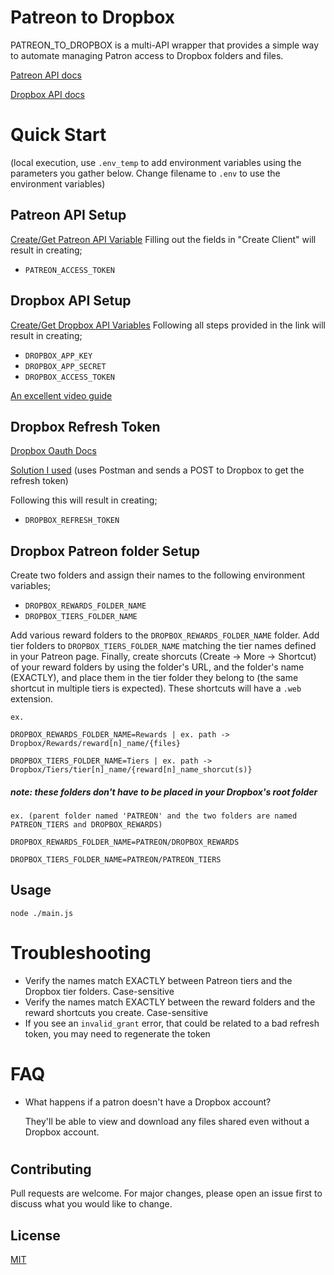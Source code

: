 # Patreon to Dropbox
PATREON_TO_DROPBOX is a multi-API wrapper that provides a simple way to automate managing Patron access to Dropbox folders and files.

[Patreon API docs](https://docs.patreon.com/#introduction)

[Dropbox API docs](https://www.dropbox.com/developers/documentation/http/overview)

# Quick Start
(local execution, use `.env_temp` to add environment variables using the parameters you gather below. Change filename to `.env` to use the environment variables)
## Patreon API Setup
[Create/Get Patreon API Variable](https://www.patreon.com/portal/registration/register-clients)
Filling out the fields in "Create Client" will result in creating; 
- `PATREON_ACCESS_TOKEN`

## Dropbox API Setup
[Create/Get Dropbox API Variables](https://www.dropbox.com/developers/reference/getting-started#app%20console)
Following all steps provided in the link will result in creating; 
- `DROPBOX_APP_KEY`
- `DROPBOX_APP_SECRET`
- `DROPBOX_ACCESS_TOKEN`

[An excellent video guide](https://www.youtube.com/watch?v=AzCQrjWQJs4&ab_channel=freeCodeCamp.org)

## Dropbox Refresh Token
[Dropbox Oauth Docs](https://developers.dropbox.com/oauth-guide)

[Solution I used](https://stackoverflow.com/questions/70641660/how-do-you-get-and-use-a-refresh-token-for-the-dropbox-api-python-3-x) (uses Postman and sends a POST to Dropbox to get the refresh token)

Following this will result in creating;
- `DROPBOX_REFRESH_TOKEN`
  
## Dropbox Patreon folder Setup
Create two folders and assign their names to the following environment variables;
- `DROPBOX_REWARDS_FOLDER_NAME`
- `DROPBOX_TIERS_FOLDER_NAME`

Add various reward folders to the `DROPBOX_REWARDS_FOLDER_NAME` folder. Add tier folders to `DROPBOX_TIERS_FOLDER_NAME` matching the tier names defined in your Patreon page. Finally, create shorcuts (Create -> More -> Shortcut) of your reward folders by using the folder's URL, and the folder's name (EXACTLY), and place them in the tier folder they belong to (the same shortcut in multiple tiers is expected). These shortcuts will have a `.web` extension. 

```
ex.

DROPBOX_REWARDS_FOLDER_NAME=Rewards | ex. path -> Dropbox/Rewards/reward[n]_name/{files}

DROPBOX_TIERS_FOLDER_NAME=Tiers | ex. path -> Dropbox/Tiers/tier[n]_name/{reward[n]_name_shorcut(s)}
``` 
##### note: these folders don't have to be placed in your Dropbox's root folder
```
ex. (parent folder named 'PATREON' and the two folders are named PATREON_TIERS and DROPBOX_REWARDS)

DROPBOX_REWARDS_FOLDER_NAME=PATREON/DROPBOX_REWARDS

DROPBOX_TIERS_FOLDER_NAME=PATREON/PATREON_TIERS
``` 

## Usage
```
node ./main.js
```
# Troubleshooting
- Verify the names match EXACTLY between Patreon tiers and the Dropbox tier folders. Case-sensitive
- Verify the names match EXACTLY between the reward folders and the reward shortcuts you create. Case-sensitive
- If you see an `invalid_grant` error, that could be related to a bad refresh token, you may need to regenerate the token

# FAQ
- What happens if a patron doesn't have a Dropbox account?
  
  They'll be able to view and download any files shared even without a Dropbox account.

#
## Contributing
Pull requests are welcome. For major changes, please open an issue first to discuss what you would like to change.

## License
[MIT](https://choosealicense.com/licenses/mit/)
